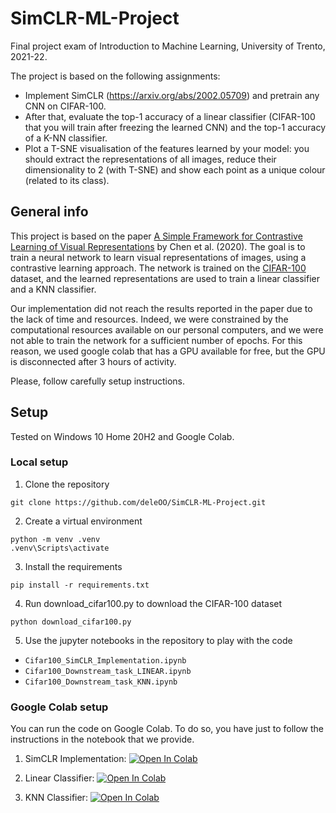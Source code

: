 # SimCLR-ML-Project
Final project exam of Introduction to Machine Learning, University of Trento, 2021-22.

The project is based on the following assignments:

- Implement SimCLR (https://arxiv.org/abs/2002.05709) and pretrain any CNN on CIFAR-100. 
- After that, evaluate the top-1 accuracy of a linear classifier (CIFAR-100 that you will train after freezing the learned CNN) and the top-1 accuracy of a K-NN classifier. 
- Plot a T-SNE visualisation of the features learned by your model: you should extract the representations of all images, reduce their dimensionality to 2 (with T-SNE) and show each point as a unique colour (related to its class).

## General info
This project is based on the paper [A Simple Framework for Contrastive Learning of Visual Representations](https://arxiv.org/abs/2002.05709) by Chen et al. (2020). The goal is to train a neural network to learn visual representations of images, using a contrastive learning approach. The network is trained on the [CIFAR-100](https://www.cs.toronto.edu/~kriz/cifar.html) dataset, and the learned representations are used to train a linear classifier and a KNN classifier. 

Our implementation did not reach the results reported in the paper due to the lack of time and resources. Indeed, we were constrained by the computational resources available on our personal computers, and we were not able to train the network for a sufficient number of epochs. For this reason, we used google colab that has a GPU available for free, but the GPU is disconnected after 3 hours of activity.

Please, follow carefully setup instructions. 

## Setup
Tested on Windows 10 Home 20H2 and Google Colab.

### Local setup

1. Clone the repository
```
git clone https://github.com/deleOO/SimCLR-ML-Project.git
```

2. Create a virtual environment
```
python -m venv .venv
.venv\Scripts\activate
```

3. Install the requirements
```
pip install -r requirements.txt
```

4. Run download_cifar100.py to download the CIFAR-100 dataset
```
python download_cifar100.py
```

5. Use the jupyter notebooks in the repository to play with the code 
- `Cifar100_SimCLR_Implementation.ipynb`
- `Cifar100_Downstream_task_LINEAR.ipynb`
- `Cifar100_Downstream_task_KNN.ipynb`

### Google Colab setup
You can run the code on Google Colab. To do so, you have just to follow the instructions in the notebook that we provide.

1. SimCLR Implementation: [![Open In Colab](https://colab.research.google.com/assets/colab-badge.svg)](https://drive.google.com/file/d/1nOwzxxv0_cNwMoAVQDiE3ghHZ6ePQ_a9/view?usp=share_link)

2. Linear Classifier: [![Open In Colab](https://colab.research.google.com/assets/colab-badge.svg)](https://drive.google.com/file/d/1LxiKM2wsFLxTCfVSrn9lld7V2FgNFHth/view?usp=share_link)

3. KNN Classifier: [![Open In Colab](https://colab.research.google.com/assets/colab-badge.svg)](https://drive.google.com/file/d/1mivEERWBYb1GoLY8OnioNxj-PgoCJ83-/view?usp=share_link)
```




